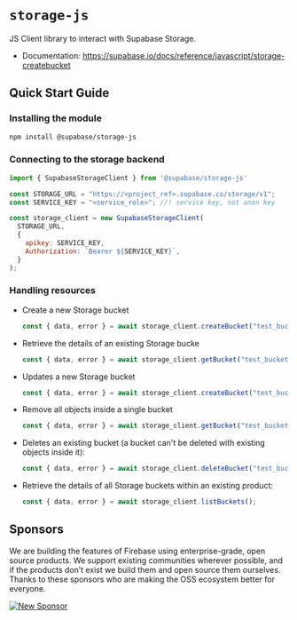 # `storage-js`

JS Client library to interact with Supabase Storage.

- Documentation: https://supabase.io/docs/reference/javascript/storage-createbucket

## Quick Start Guide

### Installing the module

``` bash
npm install @supabase/storage-js
```

### Connecting to the storage backend

``` js
import { SupabaseStorageClient } from '@supabase/storage-js'

const STORAGE_URL = "https://<project_ref>.supabase.co/storage/v1";
const SERVICE_KEY = "<service_role>"; //! service key, not anon key

const storage_client = new SupabaseStorageClient(
  STORAGE_URL,
  {
    apikey: SERVICE_KEY,
    Authorization: `Bearer ${SERVICE_KEY}`,
  }
);
```

### Handling resources

- Create a new Storage bucket

  ``` js
  const { data, error } = await storage_client.createBucket("test_bucket", { public: false });
  ```

- Retrieve the details of an existing Storage bucke

  ``` js
  const { data, error } = await storage_client.getBucket("test_bucket");
  ```

- Updates a new Storage bucket

  ``` js
  const { data, error } = await storage_client.createBucket("test_bucket", { public: true });
  ```

- Remove all objects inside a single bucket

  ``` js
  const { data, error } = await storage_client.getBucket("test_bucket");
  ```

- Deletes an existing bucket (a bucket can't be deleted with existing objects inside it):

  ``` js
  const { data, error } = await storage_client.deleteBucket("test_bucket");
  ```

- Retrieve the details of all Storage buckets within an existing product:

  ``` js
  const { data, error } = await storage_client.listBuckets();
  ```

## Sponsors

We are building the features of Firebase using enterprise-grade, open source products. We support existing communities wherever possible, and if the products don’t exist we build them and open source them ourselves. Thanks to these sponsors who are making the OSS ecosystem better for everyone.

[![New Sponsor](https://user-images.githubusercontent.com/10214025/90518111-e74bbb00-e198-11ea-8f88-c9e3c1aa4b5b.png)](https://github.com/sponsors/supabase)
